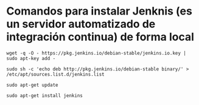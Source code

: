 # Comandos para instalar Jenknis (es un servidor automatizado de integración continua) de forma local

`wget -q -O - https://pkg.jenkins.io/debian-stable/jenkins.io.key | sudo apt-key add -`

`sudo sh -c 'echo deb http://pkg.jenkins.io/debian-stable binary/' > /etc/apt/sources.list.d/jenkins.list`

`sudo apt-get update`

`sudo apt-get install jenkins`
